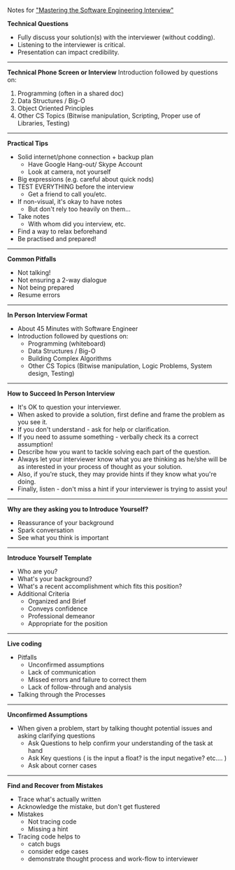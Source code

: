 Notes for ["Mastering the Software Engineering Interview"](https://www.coursera.org/learn/cs-tech-interview/)

__Technical Questions__  
*  Fully discuss your solution(s) with the interviewer (without codding).  
*  Listening to the interviewer is critical.  
*  Presentation can impact credibility.  

---  

__Technical Phone Screen or Interview__
Introduction followed by questions on:  
 1. Programming (often in a shared doc)  
 2. Data Structures / Big-O  
 3. Object Oriented Principles  
 4. Other CS Topics (Bitwise manipulation, Scripting, Proper use of Libraries, Testing)  

---  

__Practical Tips__ 
*  Solid internet/phone connection + backup plan  
	*  Have Google Hang-out/ Skype Account  
	*  Look at camera, not yourself  
*  Big expressions (e.g. careful about quick nods)  
*  TEST EVERYTHING before the interview  
	*  Get a friend to call you/etc.  
*  If non-visual, it's okay to have notes  
	*  But don't rely too heavily on them…  
*  Take notes  
	*  With whom did you interview, etc.  
*  Find a way to relax beforehand  
*  Be practised and prepared!  

---  

__Common Pitfalls__  
*  Not talking!  
*  Not ensuring a 2-way dialogue  
*  Not being prepared  
*  Resume errors  

---  

__In Person Interview Format__  
*  About 45 Minutes with Software Engineer  
*  Introduction followed by questions on:  
	*  Programming (whiteboard)  
	*  Data Structures / Big-O  
	*  Building Complex Algorithms  
	*  Other CS Topics (Bitwise manipulation, Logic Problems, System design, Testing)  

---  

__How to Succeed In Person Interview__  
*  It's OK to question your interviewer.
*  When asked to provide a solution, first define and frame the problem as you see it.
*  If you don't understand - ask for help or clarification.
*  If you need to assume something - verbally check its a correct assumption!
*  Describe how you want to tackle solving each part of the question.
*  Always let your interviewer know what you are thinking as he/she will be as interested in your process of thought as your solution.
*  Also, if you're stuck, they may provide hints if they know what you're doing.
*  Finally, listen - don't miss a hint if your interviewer is trying to assist you!

---  

__Why are they asking you to Introduce Yourself?__  
*  Reassurance of your background  
*  Spark conversation  
*  See what you think is important  

---  

__Introduce Yourself Template__  
*  Who are you?  
*  What's your background?  
*  What's a recent accomplishment which fits this position?  
*  Additional Criteria  
	*  Organized and Brief  
	*  Conveys confidence  
	*  Professional demeanor  
	*  Appropriate for the position  

---  

__Live coding__  
*  Pitfalls
	*  Unconfirmed assumptions
	*  Lack of communication
	*  Missed errors and failure to correct them
	*  Lack of follow-through and analysis
*  Talking through the Processes

---  

__Unconfirmed Assumptions__  
*  When given a problem, start by talking thought potential issues and asking clarifying questions
	*  Ask Questions to help confirm your understanding of the task at hand
	*  Ask Key questions ( is the input a float? is the input negative? etc.... )
	*  Ask about corner cases 

---  

__Find and Recover from Mistakes__  
*  Trace what's actually written  
*  Acknowledge the mistake, but don't get flustered  
*  Mistakes
	*  Not tracing code
	*  Missing a hint
*  Tracing code helps to
	*  catch bugs
	*  consider edge cases
	*  demonstrate thought process and work-flow to interviewer
